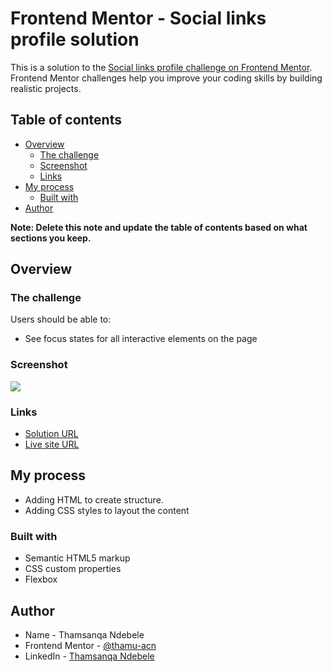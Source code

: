 # Frontend Mentor - Social links profile solution

This is a solution to the [Social links profile challenge on Frontend Mentor](https://www.frontendmentor.io/challenges/social-links-profile-UG32l9m6dQ). Frontend Mentor challenges help you improve your coding skills by building realistic projects. 

## Table of contents

- [Overview](#overview)
  - [The challenge](#the-challenge)
  - [Screenshot](#screenshot)
  - [Links](#links)
- [My process](#my-process)
  - [Built with](#built-with)
- [Author](#author)

**Note: Delete this note and update the table of contents based on what sections you keep.**

## Overview

### The challenge

Users should be able to:

- See focus states for all interactive elements on the page

### Screenshot

![](./screenshot.jpg)

### Links

- [Solution URL](https://github.com/thamu-acn/social-links-profile)
- [Live site URL](https://thamu-acn.github.io/social-links-profile/)

## My process

- Adding HTML to create structure.
- Adding CSS styles to layout the content

### Built with

- Semantic HTML5 markup
- CSS custom properties
- Flexbox

## Author

- Name - Thamsanqa Ndebele
- Frontend Mentor - [@thamu-acn](https://www.frontendmentor.io/profile/thamu-acn)
- LinkedIn - [Thamsanqa Ndebele](https://www.linkedin.com/in/thamsanqa-ndebele-12988487/)
